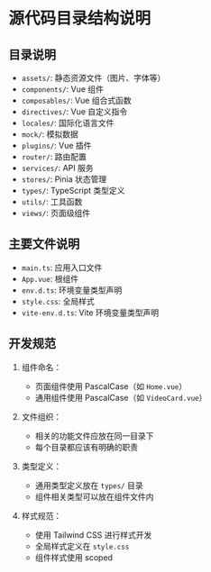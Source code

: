 # 源代码目录结构说明

## 目录说明

- `assets/`: 静态资源文件（图片、字体等）
- `components/`: Vue 组件
- `composables/`: Vue 组合式函数
- `directives/`: Vue 自定义指令
- `locales/`: 国际化语言文件
- `mock/`: 模拟数据
- `plugins/`: Vue 插件
- `router/`: 路由配置
- `services/`: API 服务
- `stores/`: Pinia 状态管理
- `types/`: TypeScript 类型定义
- `utils/`: 工具函数
- `views/`: 页面级组件

## 主要文件说明

- `main.ts`: 应用入口文件
- `App.vue`: 根组件
- `env.d.ts`: 环境变量类型声明
- `style.css`: 全局样式
- `vite-env.d.ts`: Vite 环境变量类型声明

## 开发规范

1. 组件命名：
   - 页面组件使用 PascalCase（如 `Home.vue`）
   - 通用组件使用 PascalCase（如 `VideoCard.vue`）

2. 文件组织：
   - 相关的功能文件应放在同一目录下
   - 每个目录都应该有明确的职责

3. 类型定义：
   - 通用类型定义放在 `types/` 目录
   - 组件相关类型可以放在组件文件内

4. 样式规范：
   - 使用 Tailwind CSS 进行样式开发
   - 全局样式定义在 `style.css`
   - 组件样式使用 scoped 